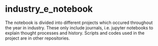 # industry_e_notebook
The notebook is divided into different projects which occured throughout the year in industry. These only include journals, i.e. jupyter notebooks to explain thought processes and history. Scripts and codes used in the project are in other repositories.
